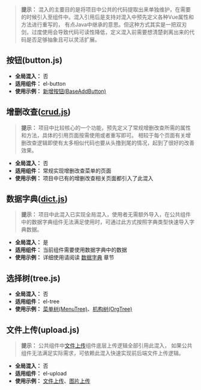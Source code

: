 > **提示：** 混入的主要目的是将项目中公共的代码提取出来单独维护，在需要的时候引入至组件中。混入引用后是支持对混入中预先定义各种Vue属性和方法进行重写的，
> 有点Java中继承的意思。但这种方式其实是一把双刃剑，过度使用会导致代码可读性降低，定义混入前需要想清楚剥离出来的代码是否足够抽象且可以灵活扩展。

## 按钮(button.js)

* **全局混入：** 否
* **适用组件：** el-button
* **使用示例：** [新增按钮(BaseAddButton)](https://gitee.com/dgxdks/youlan-boot/blob/master/youlan-web/src/framework/components/BaseAddButton.vue)

## 增删改查([crud.js](https://gitee.com/dgxdks/youlan-boot/blob/master/youlan-web/src/framework/mixin/crud.js))

> **提示：** 项目中比较核心的一个功能，预先定义了常规增删改查所需的属性和方法，具体的引用页面按需使用或者重写即可。
> 相较于每个页面有关增删改查逻辑即使有太多相似代码也要从头撸到尾的情况，起到了很好的改善效果。

* **全局混入：** 否
* **适用组件：** 常规实现增删改查菜单的页面
* **使用示例：** 项目中已有的增删改查相关页面都引入了此混入

## 数据字典([dict.js](https://gitee.com/dgxdks/youlan-boot/blob/master/youlan-web/src/framework/mixin/dict.js))

> **提示：** 项目中此混入已实现全局混入，使用者无需额外导入，在公共组件中的数据字典组件无法满足使用时，可通过此方式按照字典类型快速导入字典数据。

* **全局混入：** 是
* **适用组件：** 当前组件需要使用数据字典中的数据
* **使用示例：** 详细使用请阅读 [数据字典](/docs/web-handbook/function-dict.md) 章节

## 选择树(tree.js)

* **全局混入：** 否
* **适用组件：** el-tree
* **使用示例：** [菜单树(MenuTree)](https://gitee.com/dgxdks/youlan-boot/blob/master/youlan-web/src/views/components/MenuTree.vue)、[机构树(OrgTree)](https://gitee.com/dgxdks/youlan-boot/blob/master/youlan-web/src/views/components/OrgTree.vue)

## 文件上传(upload.js)

> **提示：** 公共组件中[文件上传](/docs/web-handbook/framework-components.md?id=上传组件)组件底层上传逻辑全部引用此混入，
> 如果公共组件无法满足实际需求，可依赖此混入快速实现前后端文件上传逻辑。

* **全局混入：** 否
* **适用组件：** el-upload
* **使用示例：** [文件上传](https://gitee.com/dgxdks/youlan-boot/blob/master/youlan-web/src/framework/components/FileUpload.vue)、[图片上传](https://gitee.com/dgxdks/youlan-boot/blob/master/youlan-web/src/framework/components/ImageUpload.vue)